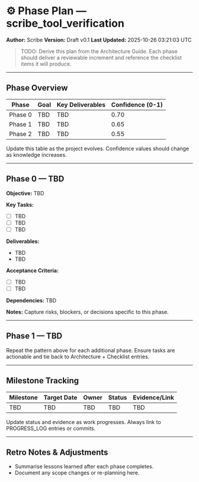 # ⚙️ Phase Plan — scribe_tool_verification
**Author:** Scribe
**Version:** Draft v0.1
**Last Updated:** 2025-10-26 03:21:03 UTC

> TODO: Derive this plan from the Architecture Guide. Each phase should deliver a reviewable increment and reference the checklist items it will produce.

---

## Phase Overview
<!-- ID: phase_overview -->
| Phase | Goal | Key Deliverables | Confidence (0-1) |
|-------|------|------------------|------------------|
| Phase 0 | TBD | TBD | 0.70 |
| Phase 1 | TBD | TBD | 0.65 |
| Phase 2 | TBD | TBD | 0.55 |

Update this table as the project evolves. Confidence values should change as knowledge increases.

---

## Phase 0 — TBD
<!-- ID: phase_0 -->
**Objective:** TBD

**Key Tasks:**
- [ ] TBD
- [ ] TBD
- [ ] TBD

**Deliverables:**
- TBD
- TBD

**Acceptance Criteria:**
- [ ] TBD
- [ ] TBD

**Dependencies:** TBD

**Notes:** Capture risks, blockers, or decisions specific to this phase.

---

## Phase 1 — TBD
<!-- ID: phase_1 -->
Repeat the pattern above for each additional phase. Ensure tasks are actionable and tie back to Architecture + Checklist entries.

---

## Milestone Tracking
<!-- ID: milestone_tracking -->
| Milestone | Target Date | Owner | Status | Evidence/Link |
|-----------|-------------|-------|--------|---------------|
| TBD | TBD | TBD | TBD | TBD |

Update status and evidence as work progresses. Always link to PROGRESS_LOG entries or commits.

---

## Retro Notes & Adjustments
<!-- ID: retro_notes -->
- Summarise lessons learned after each phase completes.
- Document any scope changes or re-planning here.

